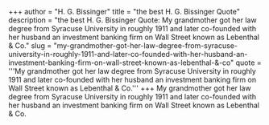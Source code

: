 +++
author = "H. G. Bissinger"
title = "the best H. G. Bissinger Quote"
description = "the best H. G. Bissinger Quote: My grandmother got her law degree from Syracuse University in roughly 1911 and later co-founded with her husband an investment banking firm on Wall Street known as Lebenthal & Co."
slug = "my-grandmother-got-her-law-degree-from-syracuse-university-in-roughly-1911-and-later-co-founded-with-her-husband-an-investment-banking-firm-on-wall-street-known-as-lebenthal-&-co"
quote = '''My grandmother got her law degree from Syracuse University in roughly 1911 and later co-founded with her husband an investment banking firm on Wall Street known as Lebenthal & Co.'''
+++
My grandmother got her law degree from Syracuse University in roughly 1911 and later co-founded with her husband an investment banking firm on Wall Street known as Lebenthal & Co.
